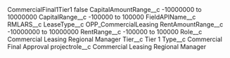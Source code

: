 <?xml version="1.0" encoding="UTF-8"?>
<CustomMetadata xmlns="http://soap.sforce.com/2006/04/metadata" xmlns:xsi="http://www.w3.org/2001/XMLSchema-instance" xmlns:xsd="http://www.w3.org/2001/XMLSchema">
    <label>CommercialFinal1Tier1</label>
    <protected>false</protected>
    <values>
        <field>CapitalAmountRange__c</field>
        <value xsi:type="xsd:string">-10000000 to 10000000</value>
    </values>
    <values>
        <field>CapitalRange__c</field>
        <value xsi:type="xsd:string">-100000 to 100000</value>
    </values>
    <values>
        <field>FieldAPIName__c</field>
        <value xsi:type="xsd:string">RMLARS__c</value>
    </values>
    <values>
        <field>LeaseType__c</field>
        <value xsi:type="xsd:string">OPP_CommercialLeasing</value>
    </values>
    <values>
        <field>RentAmountRange__c</field>
        <value xsi:type="xsd:string">-10000000 to 10000000</value>
    </values>
    <values>
        <field>RentRange__c</field>
        <value xsi:type="xsd:string">-100000 to 100000</value>
    </values>
    <values>
        <field>Role__c</field>
        <value xsi:type="xsd:string">Commercial Leasing Regional Manager</value>
    </values>
    <values>
        <field>Tier__c</field>
        <value xsi:type="xsd:string">Tier 1</value>
    </values>
    <values>
        <field>Type__c</field>
        <value xsi:type="xsd:string">Commercial Final Approval</value>
    </values>
    <values>
        <field>projectrole__c</field>
        <value xsi:type="xsd:string">Commercial Leasing Regional Manager</value>
    </values>
</CustomMetadata>
